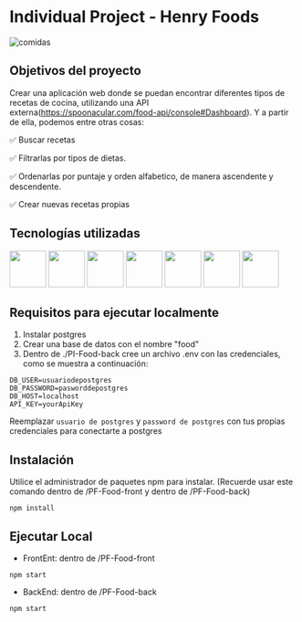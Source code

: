 # Individual Project - Henry Foods
![comidas](https://github.com/Jpenagos32/PI-Food-main/assets/111212922/3530b10a-7c6c-41b0-9f9e-246a2c6f08d7)
## Objetivos del proyecto
Crear una aplicación web donde se puedan encontrar diferentes tipos de recetas de cocina, utilizando una API externa(https://spoonacular.com/food-api/console#Dashboard). Y a partir de ella, podemos entre otras cosas:

✅ Buscar recetas

✅ Filtrarlas por tipos de dietas.

✅ Ordenarlas por puntaje y orden alfabetico, de manera ascendente y descendente.

✅ Crear nuevas recetas propias

## Tecnologías utilizadas

<img src='https://github.com/Jpenagos32/PI-Food-main/assets/111212922/71c3ab11-6fd1-4ec0-9072-4958bd0eb7d3' width='64px'>

<img src='https://github.com/Jpenagos32/PI-Food-main/assets/111212922/c1e91cd4-64ef-448b-babc-affda4bc8ce4' width='64px'>

<img src='https://github.com/Jpenagos32/PI-Food-main/assets/111212922/5dfa8c02-eda9-451e-b172-17bdfa3cbef4' width='64px'>

<img src='https://github.com/Jpenagos32/PI-Food-main/assets/111212922/56412e1d-072b-461f-9b96-d83abb926571' width='64px'>

<img src='https://github.com/Jpenagos32/PI-Food-main/assets/111212922/cf9a687e-6eb4-412c-a028-0f31fdb87178' width='64px'>

<img src='https://github.com/Jpenagos32/PI-Food-main/assets/111212922/ea57dff9-0237-4765-b8ee-69bb3e00eba5' width='64px'>

<img src='https://github.com/Jpenagos32/PI-Food-main/assets/111212922/8680dfcf-8d63-4caf-ad1e-0262f7c6a92d' width='64px'>


## Requisitos para ejecutar localmente

1. Instalar postgres
2. Crear una base de datos con el nombre "food"
3. Dentro de ./PI-Food-back cree un archivo .env con las credenciales, como se muestra a continuación:

```
DB_USER=usuariodepostgres
DB_PASSWORD=pasworddepostgres
DB_HOST=localhost
API_KEY=yourApiKey
```

Reemplazar ```usuario de postgres``` y ```password de postgres``` con tus propias credenciales para conectarte a postgres

## Instalación

Utilice el administrador de paquetes npm para instalar. (Recuerde usar este comando dentro de /PF-Food-front y dentro de /PF-Food-back)

```npm install```

## Ejecutar Local

- FrontEnt: dentro de /PF-Food-front

```npm start```

- BackEnd: dentro de /PF-Food-back

```npm start```
